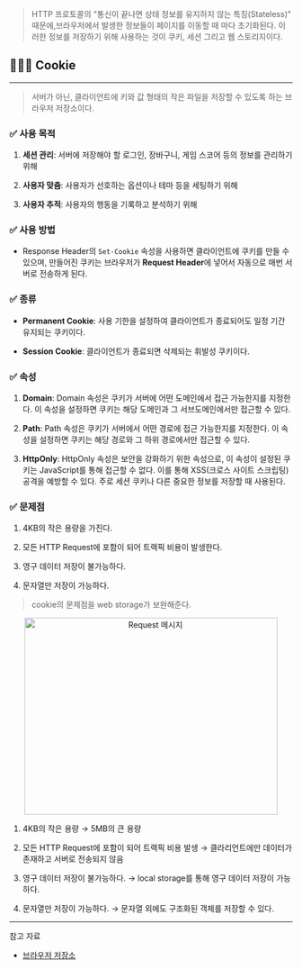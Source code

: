 > HTTP 프로토콜의 "통신이 끝나면 상태 정보를 유지하지 않는 특징(Stateless)" 때문에,브라우저에서 발생한 정보들이 페이지를 이동할 때 마다 초기화된다. 이러한 정보를 저장하기 위해 사용하는 것이 쿠키, 세션 그리고 웹 스토리지이다.

## 🧑🏻‍💻 Cookie
---

> 서버가 아닌, 클라이언트에 키와 값 형태의 작은 파일을 저장할 수 있도록 하는 브라우저 저장소이다.

### ✅ 사용 목적
1. **세션 관리**: 서버에 저장해야 할 로그인, 장바구니, 게임 스코어 등의 정보를 관리하기 위해

2. **사용자 맞춤**: 사용자가 선호하는 옵션이나 테마 등을 세팅하기 위해

3. **사용자 추적**: 사용자의 행동을 기록하고 분석하기 위해

### ✅ 사용 방법
- Response Header의 `Set-Cookie` 속성을 사용하면 클라이언트에 쿠키를 만들 수 있으며, 만들어진 쿠키는 브라우저가 **Request Header**에 넣어서 자동으로 매번 서버로 전송하게 된다.

### ✅ 종류
- **Permanent Cookie**: 사용 기한을 설정하여 클라이언트가 종료되어도 일정 기간 유지되는 쿠키이다.

- **Session Cookie**: 클라이언트가 종료되면 삭제되는 휘발성 쿠키이다.

### ✅ 속성

1. **Domain**: Domain 속성은 쿠키가 서버에 어떤 도메인에서 접근 가능한지를 지정한다. 이 속성을 설정하면 쿠키는 해당 도메인과 그 서브도메인에서만 접근할 수 있다.

2. **Path**: Path 속성은 쿠키가 서버에서 어떤 경로에 접근 가능한지를 지정한다. 이 속성을 설정하면 쿠키는 해당 경로와 그 하위 경로에서만 접근할 수 있다.

3. **HttpOnly**: HttpOnly 속성은 보안을 강화하기 위한 속성으로, 이 속성이 설정된 쿠키는 JavaScript를 통해 접근할 수 없다. 이를 통해 XSS(크로스 사이트 스크립팅) 공격을 예방할 수 있다. 주로 세션 쿠키나 다른 중요한 정보를 저장할 때 사용된다.

### ✅ 문제점
1. 4KB의 작은 용량을 가진다.

2. 모든 HTTP Request에 포함이 되어 트랙픽 비용이 발생한다.

3. 영구 데이터 저장이 불가능하다.

4. 문자열만 저장이 가능하다.

> cookie의 문제점을 web storage가 보완해준다.

<center>
    <img src="/img/네트워크/8-1-1.png" width="450" height="350" alt="Request 메시지" />
</center>

1. 4KB의 작은 용량 → 5MB의 큰 용량

2. 모든 HTTP Request에 포함이 되어 트랙픽 비용 발생 → 클라리언트에만 데이터가 존재하고 서버로 전송되지 않음

3. 영구 데이터 저장이 불가능하다. → local storage를 통해 영구 데이터 저장이 가능하다.

4. 문자열만 저장이 가능하다. → 문자열 외에도 구조화된 객체를 저장할 수 있다.

---
참고 자료
- [브라우저 저장소](https://velog.io/@design0728/%EB%B8%8C%EB%9D%BC%EC%9A%B0%EC%A0%80-%EC%A0%80%EC%9E%A5%EC%86%8C-LocalStorage-SessionStorage-Cookie)
